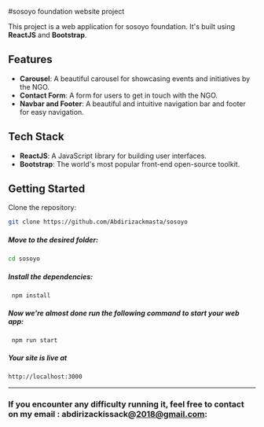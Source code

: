 #sosoyo foundation website project

This project is a web application for sosoyo foundation. It's built using **ReactJS** and **Bootstrap**.

## Features

- **Carousel**: A beautiful carousel for showcasing events and initiatives by the NGO.
- **Contact Form**: A form for users to get in touch with the NGO.
- **Navbar and Footer**: A beautiful and intuitive navigation bar and footer for easy navigation.

## Tech Stack

- **ReactJS**: A JavaScript library for building user interfaces.
- **Bootstrap**: The world's most popular front-end open-source toolkit.

## Getting Started

Clone the repository:
```bash
git clone https://github.com/Abdirizackmasta/sosoyo
```
##### Move to the desired folder:

```bash
cd sosoyo
```

##### Install the dependencies:
```
 npm install
```
##### Now we're almost done run the following command to start your web app:
```
 npm run start
```

##### Your site is live at
```bash
http://localhost:3000
```
---

### If you encounter any difficulty running it, feel free to contact on my email : abdirizackissack@2018@gmail.com:

